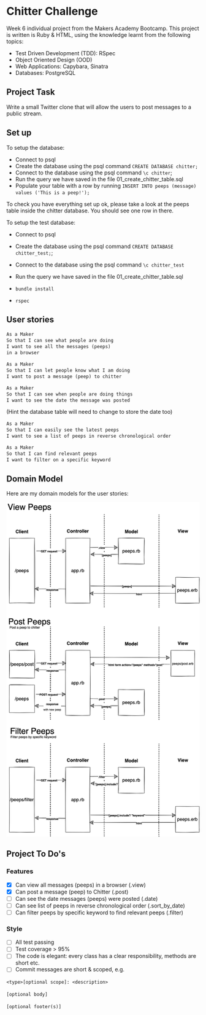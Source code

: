 # Chitter Challenge

Week 6 individual project from the Makers Academy Bootcamp.
This project is written is Ruby & HTML, using the knowledge learnt from the following topics:

- Test Driven Development (TDD): RSpec
- Object Oriented Design (OOD)
- Web Applications: Capybara, Sinatra
- Databases: PostgreSQL

## Project Task

Write a small Twitter clone that will allow the users to post messages to a public stream.

## Set up

To setup the database:

- Connect to psql
- Create the database using the psql command `CREATE DATABASE chitter;`
- Connect to the database using the psql command `\c chitter`;
- Run the query we have saved in the file 01_create_chitter_table.sql
- Populate your table with a row by running `INSERT INTO peeps (message) values ('This is a peep!');`

To check you have everything set up ok, please take a look at the peeps table inside the chitter database. You should see one row in there.

To setup the test database:

- Connect to psql
- Create the database using the psql
  command `CREATE DATABASE chitter_test;`;
- Connect to the database using the psql command `\c chitter_test`
- Run the query we have saved in the file 01_create_chitter_table.sql

- `bundle install`
- `rspec`

## User stories

```
As a Maker
So that I can see what people are doing
I want to see all the messages (peeps)
in a browser
```

```
As a Maker
So that I can let people know what I am doing
I want to post a message (peep) to chitter
```

```
As a Maker
So that I can see when people are doing things
I want to see the date the message was posted
```

(Hint the database table will need to change to store the date too)

```
As a Maker
So that I can easily see the latest peeps
I want to see a list of peeps in reverse chronological order
```

```
As a Maker
So that I can find relevant peeps
I want to filter on a specific keyword
```

## Domain Model

Here are my domain models for the user stories:

![Domain model diagrams](https://github.com/feedXia/chitter-challenge-apprenticeships/blob/82768646647ac76aae49da9e5bfbad2dca658de8/images/Chitter%20Domain%20Model.drawio.png)

## Project To Do's

### Features

- [x] Can view all messages (peeps) in a browser (.view)
- [x] Can post a message (peep) to Chitter (.post)
- [ ] Can see the date messages (peeps) were posted (.date)
- [ ] Can see list of peeps in reverse chronological order (.sort_by_date)
- [ ] Can filter peeps by specific keyword to find relevant peeps (.filter)

### Style

- [ ] All test passing
- [ ] Test coverage > 95%
- [ ] The code is elegant: every class has a clear responsibility, methods are short etc.
- [ ] Commit messages are short & scoped, e.g.

```
<type>[optional scope]: <description>

[optional body]

[optional footer(s)]
```
